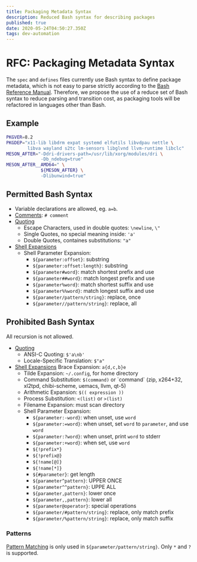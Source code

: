 ```yaml
---
title: Packaging Metadata Syntax
description: Reduced Bash syntax for describing packages
published: true
date: 2020-05-24T04:50:27.350Z
tags: dev-automation
---
```


# RFC: Packaging Metadata Syntax

The `spec` and `defines` files currently use Bash syntax to define package metadata, which is not easy to parse strictly according to the [Bash Reference Manual](https://www.gnu.org/savannah-checkouts/gnu/bash/manual/bash.html). Therefore, we propose the use of a reduce set of Bash syntax to reduce parsing and transition cost, as packaging tools will be refactored in languages other than Bash.

## Example

```bash
PKGVER=8.2
PKGDEP="x11-lib libdrm expat systemd elfutils libvdpau nettle \
        libva wayland s2tc lm-sensors libglvnd llvm-runtime libclc"
MESON_AFTER="-Ddri-drivers-path=/usr/lib/xorg/modules/dri \
             -Db_ndebug=true" 
MESON_AFTER__AMD64=" \
             ${MESON_AFTER} \
             -Dlibunwind=true"
```


## Permitted Bash Syntax

* Variable declarations are allowed, eg. `a=b`.
* [Comments](https://www.gnu.org/software/bash/manual/bash.html#Comments): `# comment`
* [Quoting](https://www.gnu.org/software/bash/manual/bash.html#Quoting)
  * Escape Characters, used in double quotes: `\newline`, `\"`
  * Single Quotes, no special meaning inside: `'a'`
  * Double Quotes, containes substitutions: `"a"`
* [Shell Expansions](https://www.gnu.org/software/bash/manual/bash.html#Shell-Expansions)
  * Shell Parameter Expansion:
  	* `${parameter:offset}`: substring
    * `${parameter:offset:length}`: substring
    * `${parameter#word}`: match shortest prefix and use
    * `${parameter##word}`: match longest prefix and use
    * `${parameter%word}`: match shortest suffix and use
    * `${parameter%%word}`: match longest suffix and use
    * `${parameter/pattern/string}`: replace, once
    * `${parameter//pattern/string}`: replace, all


## Prohibited Bash Syntax

All recursion is not allowed.

* [Quoting](https://www.gnu.org/software/bash/manual/bash.html#Quoting)
	* ANSI-C Quoting: `$'a\nb'`
	*	Locale-Specific Translation: `$"a"`
* [Shell Expansions](https://www.gnu.org/software/bash/manual/bash.html#Shell-Expansions)
   Brace Expansion: `a{d,c,b}e`
  * Tilde Expansion: `~/.config`, for home directory
  * Command Substitution: `$(command)` or \`command\` (zip, x264+32, xl2tpd, chibi-scheme, uemacs, llvm, qt-5)
  * Arithmetic Expansion: `$(( expression ))`
  * Process Substitution: `<(list)` or `>(list)`
  * Filename Expansion: must scan directory
  * Shell Parameter Expansion:
      * `${parameter:-word}`: when unset, use `word`
      * `${parameter:=word}`: when unset, set `word` to `parameter`, and use `word`
      * `${parameter:?word}`: when unset, print `word` to stderr
      * `${parameter:+word}`: when set, use `word`
      * `${!prefix*}`
      * `${!prefix@}`
      * `${!name[@]}`
      * `${!name[*]}`
      * `${#parameter}`: get length
      * `${parameter^pattern}`: UPPER ONCE
      * `${parameter^^pattern}`: UPPE ALL
      * `${parameter,pattern}`: lower once
      * `${parameter,,pattern}`: lower all
      * `${parameter@operator}`: special operations
      * `${parameter/#pattern/string}`: replace, only match prefix
      * `${parameter/%pattern/string}`: replace, only match suffix


### Patterns

[Pattern Matching](https://www.gnu.org/software/bash/manual/bash.html#Pattern-Matching) is only used in `${parameter/pattern/string}`. Only `*` and `?` is supported.

